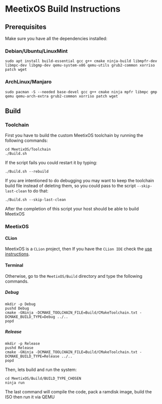 # MeetixOS Build Instructions

## Prerequisites

Make sure you have all the dependencies installed:

### Debian/Ubuntu/LinuxMint

```shell
sudo apt install build-essential gcc g++ cmake ninja-build libmpfr-dev libmpc-dev libgmp-dev qemu-system-x86 qemu-utils grub2-common xorriso patch wget
```

### ArchLinux/Manjaro

```shell
sudo pacman -S --needed base-devel gcc g++ cmake ninja mpfr libmpc gmp qemu qemu-arch-extra grub2-common xorriso patch wget
```

## Build

### Toolchain

First you have to build the custom MeetixOS toolchain by running the following commands:

```shell
cd MeetixOS/Toolchain
./Build.sh
```

If the script fails you could restart it by typing:

```shell
./Build.sh --rebuild
```

If you are intentioned to do debugging you may want to keep the toolchain build file instead of deleting them, so you
could pass to the script `--skip-last-clean` to do that:

```shell
./Build.sh --skip-last-clean
```

After the completion of this script your host should be able to build MeetixOS

### MeetixOS

#### CLion

MeetixOS is a `CLion` project, then If you have the `CLion IDE` check
the [use instructions](https://github.com/MarcoCicognani/MeetixOS/tree/master/Documents/UseCLion.md).

#### Terminal

Otherwise, go to the `MeetixOS/Build` directory and type the following commands.

##### Debug

```shell
mkdir -p Debug
pushd Debug
cmake -GNinja -DCMAKE_TOOLCHAIN_FILE=Build/CMakeToolchain.txt -DCMAKE_BUILD_TYPE=Debug ../..
popd
```

##### Release

```shell
mkdir -p Release
pushd Release
cmake -GNinja -DCMAKE_TOOLCHAIN_FILE=Build/CMakeToolchain.txt -DCMAKE_BUILD_TYPE=Release ../..
popd
```

Then, lets build and run the system:

```shell
cd MeetixOS/Build/BUILD_TYPE_CHOSEN
ninja run
```

The last command will compile the code, pack a ramdisk image, build the ISO then run it via QEMU 